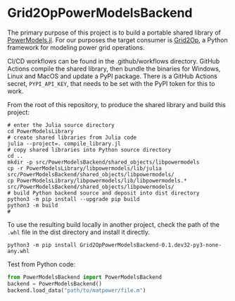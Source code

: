 # Grid2OpPowerModelsBackend

The primary purpose of this project is to build a portable shared library of [PowerModels.jl](https://github.com/lanl-ansi/PowerModels.jl). For our purposes the target consumer is [Grid2Op](https://github.com/Grid2op/grid2op), a Python framework for modeling power grid operations.

CI/CD workflows can be found in the .github/workflows directory. GitHub Actions compile the shared library, then bundle the binaries for Windows, Linux and MacOS and update a PyPI package. There is a GitHub Actions secret, `PYPI_API_KEY`, that needs to be set with the PyPI token for this to work.

From the root of this repository, to produce the shared library and build this project:
```shell
# enter the Julia source directory
cd PowerModelsLibrary
# create shared libraries from Julia code
julia --project=. compile_library.jl
# copy shared libraries into Python source directory
cd ..
mkdir -p src/PowerModelsBackend/shared_objects/libpowermodels
cp -r PowerModelsLibrary/libpowermodels/lib/julia src/PowerModelsBackend/shared_objects/libpowermodels/
cp PowerModelsLibrary/libpowermodels/lib/libpowermodels.* src/PowerModelsBackend/shared_objects/libpowermodels/
# build Python backend source and deposit into dist directory
python3 -m pip install --upgrade pip build
python3 -m build
# 
```

To use the resulting build locally in another project, check the path of the `.whl` file in the dist directory and install it directly.
```shell
python3 -m pip install Grid2OpPowerModelsBackend-0.1.dev32-py3-none-any.whl
```

Test from Python code:
```python
from PowerModelsBackend import PowerModelsBackend
backend = PowerModelsBackend()
backend.load_data("path/to/matpower/file.m")
```
